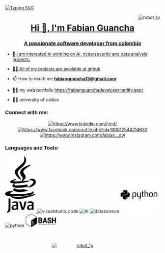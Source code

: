<article class="markdown-body entry-content container-lg f5" itemprop="text"><h1 dir="auto"></h1>
<a href="https://git.io/typing-svg"><img src="https://readme-typing-svg.demolab.com?font=Fira+Code&pause=1000&color=2CF730&random=false&width=435&lines=Computer+and+systems+engineer;passionate+about+cybersecurity;FullStack+developer" alt="Typing SVG" /></a>

<p dir="auto"><animated-image data-catalyst="" style="float: right; width: 550px;"><a target="_blank" rel="noopener noreferrer nofollow" href="https://media1.giphy.com/media/N5B19awm2YvwMwf8JE/giphy.webp?cid=ecf05e47iphohl3imgtcot0n8lzqtnarmbhvfriudc1t1az4&ep=v1_gifs_search&rid=giphy.webp&ct=g" data-target="animated-image.originalLink"><img src="https://media1.giphy.com/media/N5B19awm2YvwMwf8JE/giphy.webp?cid=ecf05e47iphohl3imgtcot0n8lzqtnarmbhvfriudc1t1az4&ep=v1_gifs_search&rid=giphy.webp&ct=g" widtth=20& align="right" alt="robot_1p" data-canonical-src="https://raw.githubusercontent.com/Xx-Ashutosh-xX/Xx-Ashutosh-xX/master/assets/1936.gif" style="max-width: 100%; display: inline-block;" data-target="animated-image.originalImage"></a>
      <span class="AnimatedImagePlayer" data-target="animated-image.player" hidden="">
        <a data-target="animated-image.replacedLink" class="AnimatedImagePlayer-images" href="https://media1.giphy.com/media/N5B19awm2YvwMwf8JE/giphy.webp?cid=ecf05e47iphohl3imgtcot0n8lzqtnarmbhvfriudc1t1az4&ep=v1_gifs_search&rid=giphy.webp&ct=g" target="_blank">
          

</div>
<h1 dir="auto"></h1>
</article>


<h1 align="center"> Hi 👋, I'm Fabian Guancha</h1>
<h3 align="center">A passionate software developer from colombia</h3>


- 🔭 I am interested in working on AI, cybersecurity and data analysis projects.

- 👨‍💻 All of my projects are available at [github](https://github.com/THE-FABI7)

- 📫 How to reach me **fabianguancha13@gmail.com**

- 👨‍💻 my web portfolio https://fabianguanchadeveloper.netlify.app/

- 👨‍💻 university of caldas
  
<h3 align="left">Connect with me:</h3>
<p align="center">
<a href="www.linkedin.com/in/
fabian-alberto-guancha-a33a74204" target="blank"><img align="center" src="https://raw.githubusercontent.com/rahuldkjain/github-profile-readme-generator/master/src/images/icons/Social/linked-in-alt.svg" alt="https://www.linkedin.com/feed/" height="30" width="40" /></a>
<a href="https://fb.com/https://www.facebook.com/profile.php?id=100012544214630" target="blank"><img align="center" src="https://raw.githubusercontent.com/rahuldkjain/github-profile-readme-generator/master/src/images/icons/Social/facebook.svg" alt="https://www.facebook.com/profile.php?id=100012544214630" height="30" width="40" /></a>
<a href="https://instagram.com/https://www.instagram.com/fabian__gv/" target="blank"><img align="center" src="https://raw.githubusercontent.com/rahuldkjain/github-profile-readme-generator/master/src/images/icons/Social/instagram.svg" alt="https://www.instagram.com/fabian__gv/" height="30" width="40" /></a>
</p>

<h3 align="left">Languages and Tools:</h3>
<div style=" lign="center"">

  <a target="_blank" rel="noopener noreferrer" href="https://github.com/Xx-Ashutosh-xX/Xx-Ashutosh-xX/blob/master/assets/icons/java.png">
    <img src="https://github.com/Xx-Ashutosh-xX/Xx-Ashutosh-xX/raw/master/assets/icons/java.png" alt="java" width="100" style="max-width: 100%;">
  </a>

  <img src="https://github.com/Xx-Ashutosh-xX/Xx-Ashutosh-xX/raw/master/assets/icons/visualstudio_code.png" alt="visualstudio_code" width="240" style="max-width: 100%;">

  <img src="https://github.com/Xx-Ashutosh-xX/Xx-Ashutosh-xX/raw/master/assets/icons/ai.png" alt="AI" width="90" style="max-width: 100%;">

  <img src="https://github.com/Xx-Ashutosh-xX/Xx-Ashutosh-xX/raw/master/assets/icons/datascience.png" alt="datascience" width="180" style="max-width: 100%;">

  <img src="https://github.com/Xx-Ashutosh-xX/Xx-Ashutosh-xX/raw/master/assets/icons/python.png" alt="python" width="120" style="max-width: 100%;">

<img src="https://encrypted-tbn0.gstatic.com/images?q=tbn:ANd9GcRwhz-1i47AmzeWNvXozfJy6DphF7HN9BUMLA" alt="python" width="120" style="max-width: 100%;">

<img src="https://github.com/Xx-Ashutosh-xX/Xx-Ashutosh-xX/raw/master/assets/icons/bash.png" alt="bash" width="100" style="max-width: 100%;">


</div>

<br>
<br>

<p align="center">
  <a target="_blank" rel="noopener noreferrer nofollow" href="https://media4.giphy.com/media/jIqh3ym2s7GU/giphy.gif?cid=ecf05e47wom7e312r5zmonnff9vymhxbwlwlkppg3xmh66s0&ep=v1_gifs_search&rid=giphy.gif&ct=g">
    <img src="https://media4.giphy.com/media/jIqh3ym2s7GU/giphy.gif?cid=ecf05e47wom7e312r5zmonnff9vymhxbwlwlkppg3xmh66s0&ep=v1_gifs_search&rid=giphy.gif&ct=g" 
         width="200" 
         alt="robot_1p" 
         style="max-width: 100%; display: block; margin: 0 auto;">
  </a>
</p>




